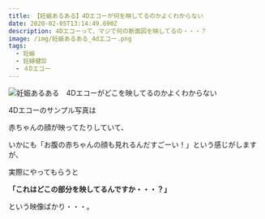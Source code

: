 ```yaml
---
title: 【妊娠あるある】4Dエコーが何を映してるのかよくわからない
date: 2020-02-05T13:14:49.690Z
description: 4Dエコーって、マジで何の断面図を映してるの・・・？
image: /img/妊娠あるある_4dエコー.png
tags:
  - 妊娠
  - 妊婦健診
  - ４Dエコー
---
```

<img class ="nemumi_post_top_image" src="/img/妊娠あるある_4dエコー.png" alt="妊娠あるある　4Dエコーがどこを映してるのかよくわからない">



4Dエコーのサンプル写真は

赤ちゃんの顔が映ってたりしていて、

いかにも「お腹の赤ちゃんの顔も見れるんだすごーい！」という感じがしますが、

実際にやってもらうと

**「これはどこの部分を映してるんですか・・・？」**

という映像ばかり・・・。
